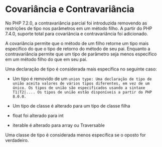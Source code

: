 # Covariância e Contravariância

No PHP 7.2.0, a contravariância parcial foi introduzida removendo as restrições de tipo nos parâmetros em um método filho. A partir do PHP 7.4.0, suporte total para covariância e contravariância foi adicionado.

A covariância permite que o método de um filho retorne um tipo mais específico do que o tipo de retorno do método de seu pai. Enquanto a contravariância permite que um tipo de parâmetro seja menos específico em um método filho do que em seu pai.

Uma declaração de tipo é considerada mais específica no seguinte caso:

 - Um tipo é removido de um ```union type: Uma declaração de tipo de união aceita valores de vários tipos diferentes, em vez de um único. Os tipos de união são especificados usando a sintaxe T1|T2|.... Os tipos de união estão disponíveis a partir do PHP 8.0.0.```

 - Um tipo de classe é alterado para um tipo de classe filha

 - float foi alterado para int

 - iterable é alterado para array ou Traversable

 Uma classe de tipo é considerada menos específica se o oposto for verdadeiro.